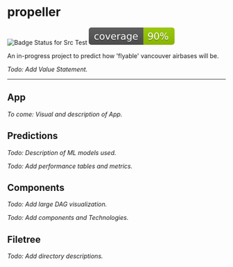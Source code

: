 # propeller

![Badge Status for Src Test](https://github.com/gavingro/propeller/actions/workflows/test-src.yml/badge.svg)
![Badge Status Code Coverage](https://github.com/gavingro/propeller/blob/main/reports/coverage.svg)

An in-progress project to predict how 'flyable' vancouver airbases will be.

*Todo: Add Value Statement.*

---
## App

*To come: Visual and description of App.*

## Predictions

*Todo: Description of ML models used.*

*Todo: Add performance tables and metrics.*
## Components

*Todo: Add large DAG visualization.*

*Todo: Add components and Technologies.*

## Filetree

*Todo: Add directory descriptions.*